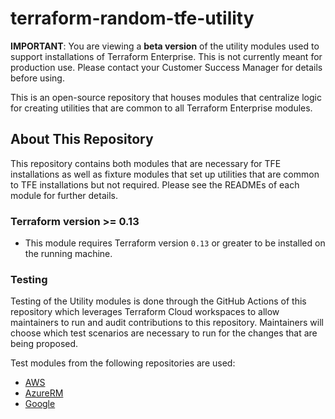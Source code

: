 # terraform-random-tfe-utility

**IMPORTANT**: You are viewing a **beta version** of the utility
modules used to support installations of Terraform Enterprise. This
is not currently meant for production use. Please contact your Customer
Success Manager for details before using.

This is an open-source repository that houses modules that centralize
logic for creating utilities that are common to all Terraform Enterprise
modules.

## About This Repository

This repository contains both modules that are necessary for TFE installations
as well as fixture modules that set up utilities that are common to TFE
installations but not required. Please see the READMEs of each module for
further details.

### Terraform version >= 0.13

* This module requires Terraform version `0.13` or greater to be installed on
the running machine.

### Testing

Testing of the Utility modules is done through the GitHub Actions of this
repository which leverages Terraform Cloud workspaces to allow maintainers
to run and audit contributions to this repository. Maintainers will choose
which test scenarios are necessary to run for the changes that are being
proposed.

Test modules from the following repositories are used:

* [AWS](https://github.com/hashicorp/terraform-aws-terraform-enterprise/blob/main/tests/README.md)
* [AzureRM](https://github.com/hashicorp/terraform-azurerm-terraform-enterprise/blob/main/tests/README.md)
* [Google](https://github.com/hashicorp/terraform-google-terraform-enterprise/blob/main/tests/README.md)
